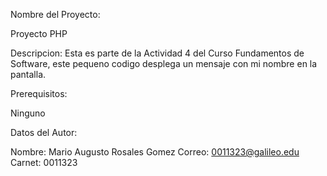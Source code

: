 Nombre del Proyecto:

Proyecto PHP

Descripcion:
Esta es parte de la Actividad 4 del Curso Fundamentos de Software, este pequeno codigo desplega un mensaje con mi nombre en la pantalla.

Prerequisitos:

Ninguno

Datos del Autor:

Nombre: Mario Augusto Rosales Gomez
Correo:  0011323@galileo.edu
Carnet:  0011323

